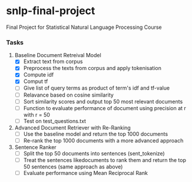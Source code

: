 # snlp-final-project
Final Project for Statistical Natural Language Processing Course
### Tasks
1. Baseline Document Retreival Model
   - [x] Extract text from corpus
   - [x] Preprocess the texts from corpus and apply tokenisation
   - [x] Compute idf
   - [x] Comput tf
   - [ ] Give list of query terms as product of term's idf and tf-value
   - [ ] Relavance based on cosine similarity
   - [ ] Sort similarity scores and output top 50 most relevant documents
   - [ ] Function to evaluate performance of document using precision at r with r = 50
   - [ ] Test on test_questions.txt
2. Advanced Document Retriever with Re-Ranking
   - [ ] Use the baseline model and return the top 1000 documents
   - [ ] Re-rank the top 1000 documents with a more advanced approach
3. Sentence Ranker
   - [ ] Split the top 50 documents into sentences (sent_tokenize)
   - [ ] Treat the sentences likedocuments to rank them and return the top 50 sentences (same approach as above)
   - [ ] Evaluate performance using Mean Reciprocal Rank
